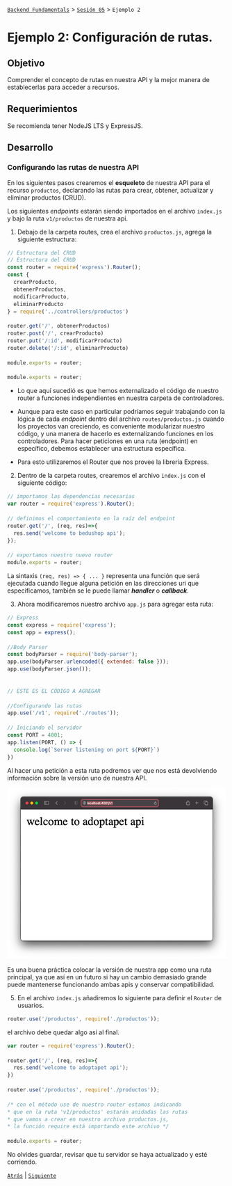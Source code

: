 [`Backend Fundamentals`](../../README.md) > [`Sesión 05`](../README.md) > `Ejemplo 2`

# Ejemplo 2: Configuración de rutas.

## Objetivo

Comprender el concepto de rutas en nuestra API y la mejor manera de establecerlas para acceder a recursos.

## Requerimientos

Se recomienda tener NodeJS LTS y ExpressJS.

## Desarrollo

### Configurando las rutas de nuestra API

En los siguientes pasos crearemos el **esqueleto** de nuestra API para el recurso `productos`, declarando las rutas para crear, obtener, actualizar y eliminar productos (CRUD).

Los siguientes *endpoints* estarán siendo importados en el archivo `index.js` y bajo la ruta `v1/productos` de nuestra api.

1. Debajo de la carpeta routes, crea el archivo `productos.js`, agrega la siguiente estructura:

```jsx
// Estructura del CRUD
// Estructura del CRUD
const router = require('express').Router();
const {
  crearProducto,
  obtenerProductos,
  modificarProducto,
  eliminarProducto
} = require('../controllers/productos')

router.get('/', obtenerProductos)
router.post('/', crearProducto)
router.put('/:id', modificarProducto)
router.delete('/:id', eliminarProducto)

module.exports = router;

module.exports = router;
```

- Lo que aquí sucedió es que hemos externalizado el código de nuestro router a funciones independientes en nuestra carpeta de controladores.

- Aunque para este caso en particular podríamos seguir trabajando con la lógica de cada *endpoint* dentro del archivo `routes/productos.js` cuando los proyectos van creciendo, es conveniente modularizar nuestro código, y una manera de hacerlo es externalizando funciones en los controladores.
Para hacer peticiones en una ruta (endpoint) en específico, debemos establecer una estructura específica.

- Para esto utilizaremos el Router que nos provee la librería Express.

2. Dentro de la carpeta routes, crearemos el archivo `index.js` con el siguiente código:

```jsx
// importamos las dependencias necesarias
var router = require('express').Router();

// definimos el comportamiento en la raíz del endpoint
router.get('/', (req, res)=>{
  res.send('welcome to bedushop api');
});

// exportamos nuestro nuevo router
module.exports = router;
```
La sintaxis `(req, res) => { ... }` representa una función que será ejecutada cuando llegue alguna petición en las direcciones uri que especificamos, también se le puede llamar ***handler*** o ***callback***. 

3. Ahora modificaremos nuestro archivo `app.js` para agregar esta ruta:

```jsx
// Express
const express = require('express');
const app = express();

//Body Parser
const bodyParser = require('body-parser');
app.use(bodyParser.urlencoded({ extended: false }));
app.use(bodyParser.json());


// ESTE ES EL CÓDIGO A AGREGAR

//Configurando las rutas
app.use('/v1', require('./routes'));

// Iniciando el servidor
const PORT = 4001;
app.listen(PORT, () => {
  console.log(`Server listening on port ${PORT}`)
})
```

Al hacer una petición a esta ruta podremos ver que nos está devolviendo información sobre la versión uno de nuestra API.

![img/Screen_Shot_2020-05-28_at_18.59.55.png](img/chrome.png)

Es una buena práctica colocar la versión de nuestra app como una ruta principal, ya que así en un futuro si hay un cambio demasiado grande puede mantenerse funcionando ambas apis y conservar compatibilidad.


5. En el archivo `index.js` añadiremos lo siguiente para definir el `Router` de usuarios.

```jsx
router.use('/productos', require('./productos'));
```

el archivo debe quedar algo así al final.

```jsx
var router = require('express').Router();

router.get('/', (req, res)=>{
  res.send('welcome to adoptapet api');
})

router.use('/productos', require('./productos'));

/* con el método use de nuestro router estamos indicando 
* que en la ruta 'v1/productos' estarán anidadas las rutas 
* que vamos a crear en nuestro archivo productos.js,
* la función require está importando este archivo */

module.exports = router;
```

No olvides guardar, revisar que tu servidor se haya actualizado y esté corriendo.

[`Atrás`](../Reto-02) | [`Siguiente`](../Reto-03)
